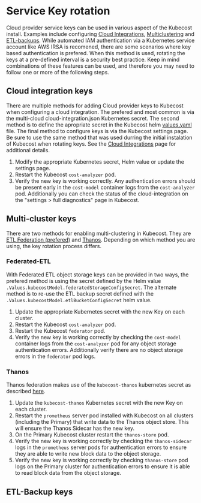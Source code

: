# Service Key rotation

Cloud provider service keys can be used in various aspect of the Kubecost install. Examples include configuring [Cloud Integrations](https://docs.kubecost.com/install-and-configure/install/cloud-integration), [Multiclustering](https://docs.kubecost.com/install-and-configure/install/multi-cluster) and [ETL-backups](https://docs.kubecost.com/install-and-configure/install/etl-backup). While automated IAM authentication via a Kubernetes service account like AWS IRSA is recomened, there are some scenarios where key based authentication is prefered. When this method is used, rotating the keys at a pre-defined interval is a security best practice. Keep in mind combinations of these features can be used, and therefore you may need to follow one or more of the following steps.

## Cloud integration keys
There are multiple methods for adding Cloud provider keys to Kubecost when configuring a cloud integration. The prefered and most common is via the multi-cloud cloud-integration.json Kubernetes secret. The second method is to define the apropriate secret in the Kubecost helm [values.yaml](https://github.com/kubecost/cost-analyzer-helm-chart/blob/develop/cost-analyzer/values.yaml) file. The final method to configure keys is via the Kubecost settings page. Be sure to use the same method that was used durring the initial instalation of Kubecost when rotating keys.
See the [Cloud Integrations](https://docs.kubecost.com/install-and-configure/install/cloud-integration) page for additional details.

1. Modify the appropriate Kubernetes secret, Helm value or update the settings page.
2. Restart the Kubecost `cost-analyzer` pod.
3. Verify the new key is working correctly. Any authentication errors should be present early in the `cost-model` container logs from the `cost-analyzer` pod. Additionally you can check the status of the cloud-integration on the "settings > full diagnostics" page in Kubecost.

## Multi-cluster keys
There are two methods for enabling multi-clustering in Kubecost. They are [ETL Federation (prefered)](https://docs.kubecost.com/install-and-configure/install/multi-cluster/federated-etl) and [Thanos](https://docs.kubecost.com/install-and-configure/install/multi-cluster/thanos-setup). Depending on which method you are using, the key rotation process differs.

### Federated-ETL
With Federated ETL object storage keys can be provided in two ways, the prefered method is using the secret defined by the Helm value `.Values.kubecostModel.federatedStorageConfigSecret`. The alternate method is to re-use the ETL backup secret defined with the `.Values.kubecostModel.etlBucketConfigSecret` helm value.

1. Update the appropriate Kubernetes secret with the new Key on each cluster.
2. Restart the Kubecost `cost-analyzer` pod.
3. Restart the Kubecost `federator` pod.
4. Verify the new key is working correctly by checking the `cost-model` container logs from the `cost-analyzer` pod for any object storage authentication errors. Additionally verify there are no object storage errors in the `federator` pod logs.

### Thanos
Thanos federation makes use of the `kubecost-thanos` kubernetes secret as described [here](https://docs.kubecost.com/install-and-configure/install/multi-cluster/thanos-setup/long-term-storage#step-1-create-object-store.yaml).

1. Update the `kubecost-thanos` Kubernetes secret with the new Key on each cluster.
2. Restart the `prometheus` server pod installed with Kubecost on all clusters (including the Primary) that write data to the Thanos object store. This will ensure the Thanos Sidecar has the new key.
3. On the Primary Kubecost cluster restart the `thanos-store` pod.
4. Verify the new key is working correctly by checking the `thanos-sidecar` logs in the `prometheus` server pods for authentication errors to ensure they are able to write new block data to the object storage.
5. Verify the new key is working correctly by checking `thanos-store` pod logs on the Primary cluster for authentication errors to ensure it is able to read block data from the object storage.


## ETL-Backup keys
